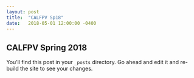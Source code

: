 ```yaml
---
layout: post
title:  "CALFPV Sp18"
date:   2018-05-01 12:00:00 -0400
---
```


## CALFPV Spring 2018

You’ll find this post in your `_posts` directory. Go ahead and edit it and re-build the site to see your changes.